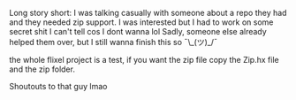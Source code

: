 
Long story short:
I was talking casually with someone about a repo they had and they needed zip support.
I was interested but I had to work on some secret shit I can't tell cos I dont wanna lol
Sadly, someone else already helped them over, but I still wanna finish this so ¯\\\_(ツ)\_/¯

the whole flixel project is a test, if you want the zip file copy the Zip.hx file and the zip folder.

Shoutouts to that guy lmao
